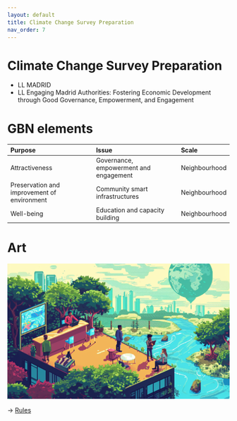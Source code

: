 ```yaml
---
layout: default
title: Climate Change Survey Preparation
nav_order: 7
---
```


# Climate Change Survey Preparation

* LL MADRID
* LL Engaging Madrid Authorities: Fostering Economic Development through Good Governance, Empowerment, and Engagement


# GBN elements

| Purpose                                     | Issue                                  | Scale         |
|:--------------------------------------------|:---------------------------------------|:--------------|
| Attractiveness                              | Governance, empowerment and engagement | Neighbourhood |
| Preservation and improvement of environment | Community smart infrastructures        | Neighbourhood |
| Well-being                                  | Education and capacity building        | Neighbourhood |

# Art

![](art/CCSP.png)




-> [Rules](rules.md)
